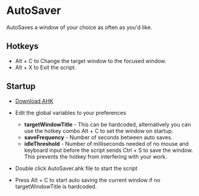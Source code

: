 # AutoSaver

AutoSaves a window of your choice as often as you'd like. 

## Hotkeys
* Alt + C to Change the target window to the focused window.
* Alt + X to Exit the script.

## Startup
* [Download AHK](https://www.autohotkey.com/download/?)
* Edit the global variables to your preferences
    
    * **targetWindowTitle** - This can be hardcoded, alternatively you can use the hotkey combo Alt + C to set the window on startup.
    * **saveFrequency** - Number of seconds between auto saves.
    * **idleThreshold** - Number of milliseconds needed of no mouse and keyboard input before the script sends Ctrl + S to save the window. This prevents the hotkey from interfering with your work.

* Double click AutoSaver.ahk file to start the script
* Press Alt + C to start auto saving the current window if no targetWindowTitle is  hardcoded.
